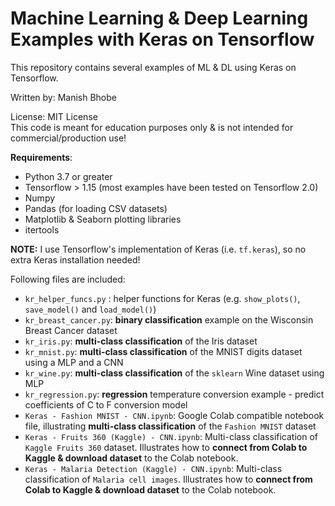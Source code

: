 # Machine Learning & Deep Learning Examples with Keras on Tensorflow
This repository contains several examples of ML & DL using Keras on Tensorflow. 

Written by: Manish Bhobe

License: MIT License<br/>
This code is meant for education purposes only & is not intended for commercial/production use!

**Requirements**:
* Python 3.7 or greater
* Tensorflow > 1.15 (most examples have been tested on Tensorflow 2.0)
* Numpy
* Pandas (for loading CSV datasets)
* Matplotlib & Seaborn plotting libraries
* itertools

**NOTE:** I use Tensorflow's implementation of Keras (i.e. `tf.keras`), so no extra Keras installation needed!

Following files are included:
* `kr_helper_funcs.py` : helper functions for Keras (e.g. `show_plots()`, `save_model()` and `load_model()`)
* `kr_breast_cancer.py`: **binary classification** example on the Wisconsin Breast Cancer dataset
* `kr_iris.py`: **multi-class classification** of the Iris dataset
* `kr_mnist.py`: **multi-class classification** of the MNIST digits dataset using a MLP and a CNN
* `kr_wine.py`: **multi-class classification** of the `sklearn` Wine dataset using MLP
* `kr_regression.py`: **regression** temperature conversion example - predict coefficients of C to F conversion model
* `Keras - Fashion MNIST - CNN.ipynb`: Google Colab compatible notebook file, illustrating **multi-class classification** of the `Fashion MNIST` dataset
* `Keras - Fruits 360 (Kaggle) - CNN.ipynb`: Multi-class classification of `Kaggle Fruits 360` dataset. Illustrates how to **connect from Colab to Kaggle & download dataset** to the Colab notebook.
* `Keras - Malaria Detection (Kaggle) - CNN.ipynb`: Multi-class classification of `Malaria cell images`. Illustrates how to **connect from Colab to Kaggle & download dataset** to the Colab notebook.


